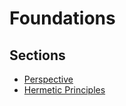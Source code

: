 # Foundations

## Sections

- [Perspective](01-perspective/index.md)
- [Hermetic Principles](02-hermetic-principles/index.md)

